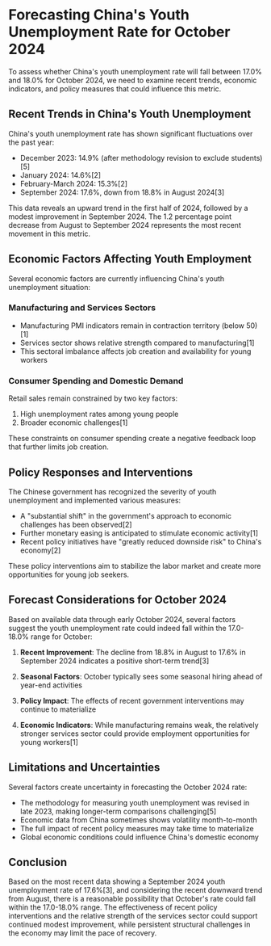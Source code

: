 # Forecasting China's Youth Unemployment Rate for October 2024

To assess whether China's youth unemployment rate will fall between 17.0% and 18.0% for October 2024, we need to examine recent trends, economic indicators, and policy measures that could influence this metric.

## Recent Trends in China's Youth Unemployment

China's youth unemployment rate has shown significant fluctuations over the past year:

- December 2023: 14.9% (after methodology revision to exclude students)[5]
- January 2024: 14.6%[2]
- February-March 2024: 15.3%[2]
- September 2024: 17.6%, down from 18.8% in August 2024[3]

This data reveals an upward trend in the first half of 2024, followed by a modest improvement in September 2024. The 1.2 percentage point decrease from August to September 2024 represents the most recent movement in this metric.

## Economic Factors Affecting Youth Employment

Several economic factors are currently influencing China's youth unemployment situation:

### Manufacturing and Services Sectors

- Manufacturing PMI indicators remain in contraction territory (below 50)[1]
- Services sector shows relative strength compared to manufacturing[1]
- This sectoral imbalance affects job creation and availability for young workers

### Consumer Spending and Domestic Demand

Retail sales remain constrained by two key factors:
1. High unemployment rates among young people
2. Broader economic challenges[1]

These constraints on consumer spending create a negative feedback loop that further limits job creation.

## Policy Responses and Interventions

The Chinese government has recognized the severity of youth unemployment and implemented various measures:

- A "substantial shift" in the government's approach to economic challenges has been observed[2]
- Further monetary easing is anticipated to stimulate economic activity[1]
- Recent policy initiatives have "greatly reduced downside risk" to China's economy[2]

These policy interventions aim to stabilize the labor market and create more opportunities for young job seekers.

## Forecast Considerations for October 2024

Based on available data through early October 2024, several factors suggest the youth unemployment rate could indeed fall within the 17.0-18.0% range for October:

1. **Recent Improvement**: The decline from 18.8% in August to 17.6% in September 2024 indicates a positive short-term trend[3]

2. **Seasonal Factors**: October typically sees some seasonal hiring ahead of year-end activities

3. **Policy Impact**: The effects of recent government interventions may continue to materialize

4. **Economic Indicators**: While manufacturing remains weak, the relatively stronger services sector could provide employment opportunities for young workers[1]

## Limitations and Uncertainties

Several factors create uncertainty in forecasting the October 2024 rate:

- The methodology for measuring youth unemployment was revised in late 2023, making longer-term comparisons challenging[5]
- Economic data from China sometimes shows volatility month-to-month
- The full impact of recent policy measures may take time to materialize
- Global economic conditions could influence China's domestic economy

## Conclusion

Based on the most recent data showing a September 2024 youth unemployment rate of 17.6%[3], and considering the recent downward trend from August, there is a reasonable possibility that October's rate could fall within the 17.0-18.0% range. The effectiveness of recent policy interventions and the relative strength of the services sector could support continued modest improvement, while persistent structural challenges in the economy may limit the pace of recovery.